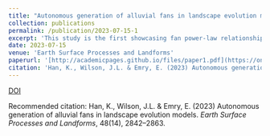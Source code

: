 ```yaml
---
title: "Autonomous generation of alluvial fans in landscape evolution models"
collection: publications
permalink: /publication/2023-07-15-1
excerpt: 'This study is the first showcasing fan power-law relationships using numerical modelling.'
date: 2023-07-15
venue: 'Earth Surface Processes and Landforms'
paperurl: '[http://academicpages.github.io/files/paper1.pdf](https://onlinelibrary.wiley.com/doi/full/10.1002/esp.5663)'
citation: 'Han, K., Wilson, J.L. & Emry, E. (2023) Autonomous generation of alluvial fans in landscape evolution models. Earth Surface Processes and Landforms, 48(14), 2842–2863.'
---
```


[DOI](https://doi.org/10.1002/esp.5663)

Recommended citation: Han, K., Wilson, J.L. & Emry, E. (2023) Autonomous generation of alluvial fans in landscape evolution models. <i>Earth Surface Processes and Landforms</i>, 48(14), 2842–2863. 
